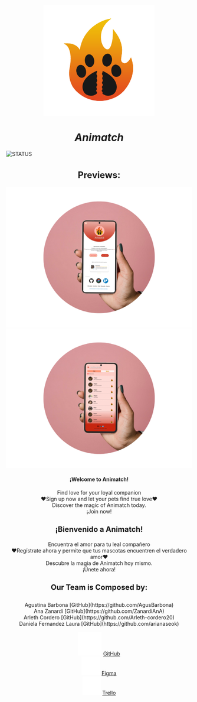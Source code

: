 <div align="center">
  <img width="300" height="300" src="Recursos/logo/logo%20animatch.png" alt="Animatch Logo">
  <h1 style="font-weight: bold;"><em>Animatch</em></h1>
</div>

![STATUS](https://img.shields.io/badge/STATUS-IN%20DEVELOPMENT-green)

<h2 style="font-size: 24px;" align="center">Previews:</h2>
<div align="center">
  <img src="Recursos/mockups/MARCOSolo%20phone%20pricipal.png">
</div>
<div align="center">
  <img src="Recursos/mockups/MARCOSolo%20phone%20chats.png">
</div>

<h4 align="center">¡Welcome to Animatch!</h4>

<p align="center"> Find love for your loyal companion<br>
  ❤Sign up now and let your pets find true love❤<br>
    Discover the magic of Animatch today.<br>
  ¡Join now!
</p>


<h3 style="font-size: 20px;" align="center">¡Bienvenido a Animatch!</h3>

<p align="center"> Encuentra el amor para tu leal compañero<br>
  ❤Regístrate ahora y permite que tus mascotas encuentren el verdadero amor❤<br>
  Descubre la magia de Animatch hoy mismo.<br>
  ¡Únete ahora!
</p>

<h4 style="font-size: 20px;" align="center">Our Team is Composed by:</h4>
<p align="center">
  Agustina Barbona [GitHub](https://github.com/AgusBarbona)<br>
  Ana Zanardi [GitHub](https://github.com/ZanardiAnA)<br>
  Arleth Cordero [GitHub](https://github.com/Arleth-cordero20)<br>
  Daniela Fernandez Laura [GitHub](https://github.com/arianaseok)
</p>

<div align="center">
  <img src="Recursos/iconos/github-blanco.png"> <a href="https://github.com/AgusBarbona/Animatch">GitHub</a><br>
  <img src="Recursos/iconos/figma.png"> <a href="https://www.figma.com/file/3JQHne2HlpGAI70QtZFGpc/Animatch?type=design&node-id=4-2&mode=design&t=h7XtKARUvFfWrx5b-0">Figma</a><br>
  <img src="Recursos/iconos/trello.png"> <a href="https://trello.com/b/FMboNN42/tinder">Trello</a>
</div>
